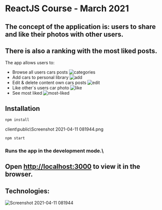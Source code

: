 # ReactJS Course - March 2021

## The concept of the application is: users to share and like their photos with other users.
## Тhere is also a ranking with the most liked posts.

The app allows users to:

- Browse all users cars posts
  ![categories](https://user-images.githubusercontent.com/73936691/115106318-c6787700-9f6c-11eb-9a63-6d8dfc2d50b6.png)
- Add cars to personal library
  ![add](https://user-images.githubusercontent.com/73936691/115106325-d5f7c000-9f6c-11eb-947f-aa8688d5ef98.png)
- Edit & delete content own cars posts
  ![edit](https://user-images.githubusercontent.com/73936691/115106341-eb6cea00-9f6c-11eb-9e92-5e64d3c48994.png)
- Like other`s users car photo
  ![like](https://user-images.githubusercontent.com/73936691/115106358-fe7fba00-9f6c-11eb-8741-39926d4973e0.png)
- See most liked
  ![most-liked](https://user-images.githubusercontent.com/73936691/115106457-ac8b6400-9f6d-11eb-91de-30c143ce37c3.png)

## Installation

```bash
npm install
```

client\public\Screenshot 2021-04-11 081944.png

```bash
npm start
```

### Runs the app in the development mode.\

## Open [http://localhost:3000](http://localhost:3000) to view it in the browser.

## Technologies:

![Screenshot 2021-04-11 081944](https://user-images.githubusercontent.com/73936691/114293819-fc67b800-9aa1-11eb-8049-1652eae17d6f.png)
